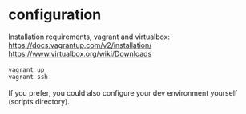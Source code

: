 # configuration
Installation requirements, vagrant and virtualbox:<br/>
https://docs.vagrantup.com/v2/installation/ <br/>
https://www.virtualbox.org/wiki/Downloads <br/>
<br/>
<code>vagrant up</code><br/>
<code>vagrant ssh</code>
<br/>
<br/>
If you prefer, you could also configure your dev environment yourself (scripts directory).

